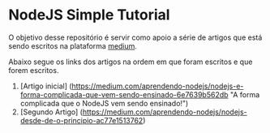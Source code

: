 NodeJS Simple Tutorial
======================

O objetivo desse repositório é servir como apoio a série de artigos que está sendo escritos na plataforma [medium](http://medium.com/@flpms "Medium do autor do repositório").

Abaixo segue os links dos artigos na ordem em que foram escritos e que forem escritos.

1. [Artigo inicial] (https://medium.com/aprendendo-nodejs/nodejs-e-forma-complicada-que-vem-sendo-ensinado-6e7639b562db "A forma complicada que o NodeJS vem sendo ensinado!")
2. [Segundo Artigo] (https://medium.com/aprendendo-nodejs/nodejs-desde-de-o-principio-ac77e1513762)
